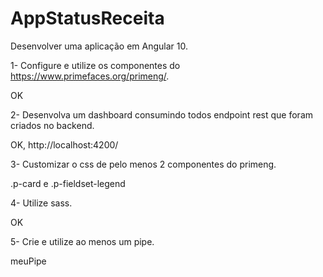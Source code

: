 # AppStatusReceita

Desenvolver uma aplicação em Angular 10.

1- Configure e utilize os componentes do https://www.primefaces.org/primeng/.

OK

2- Desenvolva um dashboard consumindo todos endpoint rest que foram criados no backend.

OK, http://localhost:4200/

3- Customizar o css de pelo menos 2 componentes do primeng.

.p-card e .p-fieldset-legend

4- Utilize sass.

OK

5- Crie e utilize ao menos um pipe.

meuPipe
